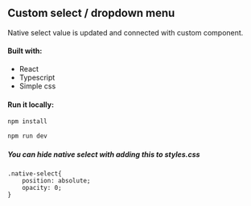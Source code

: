 ## Custom select / dropdown menu

Native select value is updated and connected with custom component.

#### Built with:

- React
- Typescript
- Simple css

#### Run it locally:

```bash
npm install
```

```bash
npm run dev
```

##### You can hide native select with adding this to styles.css

<pre><code>.native-select{
    position: absolute;
    opacity: 0;
}</code></pre>
